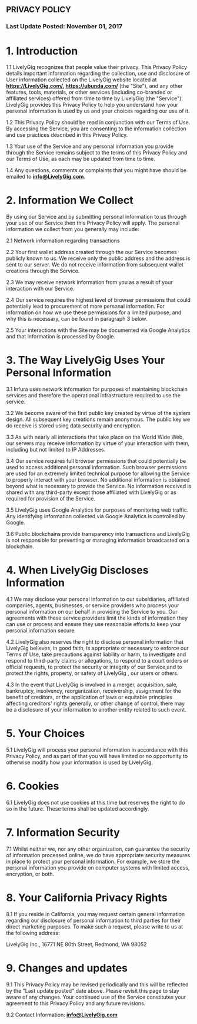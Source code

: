 ## PRIVACY POLICY


### **Last Update Posted: November 01, 2017**


# **1. Introduction**

1.1 LivelyGig recognizes that people value their privacy. This Privacy Policy details important information regarding the collection, use and disclosure of User information collected on the LivelyGig website located at **https://LivelyGig.com/,  https://ubunda.com/** (the "Site"), and any other features, tools, materials, or other services (including co-branded or affiliated services) offered from time to time by LivelyGig (the "Service"). LivelyGig provides this Privacy Policy to help you understand how your personal information is used by us and your choices regarding our use of it.

1.2 This Privacy Policy should be read in conjunction with our Terms of Use. By accessing the Service, you are consenting to the information collection and use practices described in this Privacy Policy.

1.3 Your use of the Service and any personal information you provide through the Service remains subject to the terms of this Privacy Policy and our Terms of Use, as each may be updated from time to time.

1.4 Any questions, comments or complaints that you might have should be emailed to **info@LivelyGig.com**.


# **2. Information We Collect**

By using our Service and by submitting personal information to us through your use of our Service then this Privacy Policy will apply. The personal information we collect from you generally may include:

2.1 Network information regarding transactions

2.2 Your first wallet address created through the our Service becomes publicly known to us. We receive only the public address and the address is sent to our server. We do not receive information from subsequent wallet creations through the Service.

2.3 We may receive network information from you as a result of your interaction with our Service.

2.4 Our service requires the highest level of browser permissions that could potentially lead to procurement of more personal information. For information on how we use these permissions for a limited purpose, and why this is necessary, can be found in paragraph 3 below.

2.5 Your interactions with the Site may be documented via Google Analytics and that information is processed by Google.


# **3. The Way LivelyGig Uses Your Personal Information**

3.1 Infura uses network information for purposes of maintaining blockchain services and therefore the operational infrastructure required to use the service.

3.2 We become aware of the first public key created by virtue of the system design. All subsequent key creations remain anonymous. The public key we do receive is stored using data security and encryption.

3.3 As with nearly all interactions that take place on the World Wide Web, our servers may receive information by virtue of your interaction with them, including but not limited to IP Addresses.

3.4 Our service requires full browser permissions that could potentially be used to access additional personal information. Such browser permissions are used for an extremely limited technical purpose for allowing the Service to properly interact with your browser. No additional information is obtained beyond what is necessary to provide the Service. No information received is shared with any third-party except those affiliated with LivelyGig or as required for provision of the Service.

3.5 LivelyGig uses Google Analytics for purposes of monitoring web traffic. Any identifying information collected via Google Analytics is controlled by Google.

3.6 Public blockchains provide transparency into transactions and LivelyGig is not responsible for preventing or managing information broadcasted on a blockchain.


# **4. When LivelyGig Discloses Information**

4.1 We may disclose your personal information to our subsidiaries, affiliated companies, agents, businesses, or service providers who process your personal information on our behalf in providing the Service to you. Our agreements with these service providers limit the kinds of information they can use or process and ensure they use reasonable efforts to keep your personal information secure.

4.2 LivelyGig also reserves the right to disclose personal information that LivelyGig believes, in good faith, is appropriate or necessary to enforce our Terms of Use, take precautions against liability or harm, to investigate and respond to third-party claims or allegations, to respond to a court orders or official requests, to protect the security or integrity of our Service,and to protect the rights, property, or safety of LivelyGig , our users or others.

4.3 In the event that LivelyGig is involved in a merger, acquisition, sale, bankruptcy, insolvency, reorganization, receivership, assignment for the benefit of creditors, or the application of laws or equitable principles affecting creditors' rights generally, or other change of control, there may be a disclosure of your information to another entity related to such event.


# **5. Your Choices**

5.1 LivelyGig will process your personal information in accordance with this Privacy Policy, and as part of that you will have limited or no opportunity to otherwise modify how your information is used by LivelyGig.


# **6. Cookies**

6.1 LivelyGig does not use cookies at this time but reserves the right to do so in the future. These terms shall be updated accordingly.


# **7. Information Security**

7.1 Whilst neither we, nor any other organization, can guarantee the security of information processed online, we do have appropriate security measures in place to protect your personal information. For example, we store the personal information you provide on computer systems with limited access, encryption, or both.


# **8. Your California Privacy Rights**

8.1 If you reside in California, you may request certain general information regarding our disclosure of personal information to third parties for their direct marketing purposes. To make such a request, please write to us at the following address:

LivelyGig Inc., 16771 NE 80th Street, Redmond, WA 98052


# **9. Changes and updates**

9.1 This Privacy Policy may be revised periodically and this will be reflected by the "Last update posted" date above. Please revisit this page to stay aware of any changes. Your continued use of the Service constitutes your agreement to this Privacy Policy and any future revisions.

9.2 Contact Information: **info@LivelyGig.com**
